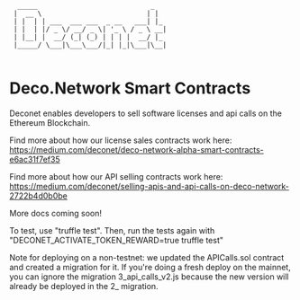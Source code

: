 ```
  _____                            _   
 |  __ \                          | |  
 | |  | | ___  ___ ___  _ __   ___| |_ 
 | |  | |/ _ \/ __/ _ \| '_ \ / _ \ __|
 | |__| |  __/ (_| (_) | | | |  __/ |_ 
 |_____/ \___|\___\___/|_| |_|\___|\__|
                                       
```                                       


# Deco.Network Smart Contracts

Deconet enables developers to sell software licenses and api calls on the Ethereum Blockchain.

Find more about how our license sales contracts work here: https://medium.com/deconet/deco-network-alpha-smart-contracts-e6ac31f7ef35

Find more about how our API selling contracts work here: https://medium.com/deconet/selling-apis-and-api-calls-on-deco-network-2722b4d0b0be

More docs coming soon!

To test, use "truffle test".  Then, run the tests again with "DECONET_ACTIVATE_TOKEN_REWARD=true truffle test"


Note for deploying on a non-testnet: we updated the APICalls.sol contract and created a migration for it.  If you're doing a fresh deploy on the mainnet, you can ignore the migration 3_api_calls_v2.js because the new version will already be deployed in the 2_ migration.